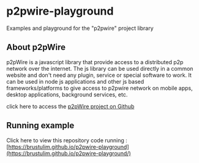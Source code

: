 # p2pwire-playground

Examples and playground for the "p2pwire" project library

## About p2pWire

p2pWire is a javascript library that provide access to a distributed p2p network over the internet.
The js library can be used directly in a common website and don't need any plugin, service or special software to work.
It can be used in node js applications and other js based frameworks/platforms to give access to p2pwire network on mobile apps, desktop applications, background services, etc.

click here to access the [p2pWire project on Github](https://github.com/brustulim/p2pwire)

## Running example

Click here to view this repository code running : [https://brustulim.github.io/p2pwire-playground](https://brustulim.github.io/p2pwire-playground/)
